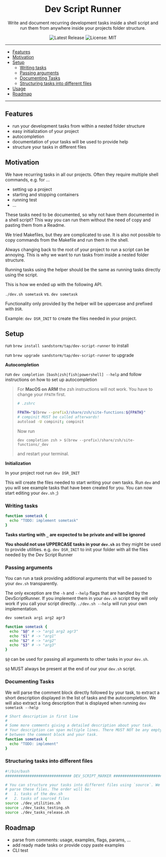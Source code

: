 <h1 align="center">Dev Script Runner</h1>
<p align="center">Write and document recurring development tasks inside a shell script and run them from anywhere inside your projects folder structure.</p>

<p align="center">

<a style="text-decoration: none" href="https://github.com/sandstorm/dev-script-runner/releases">
<img src="https://img.shields.io/github/v/release/sandstorm/dev-script-runner?style=flat-square" alt="Latest Release">
</a>

<a style="text-decoration: none" href="https://opensource.org/licenses/MIT">
<img src="https://img.shields.io/badge/License-MIT-yellow.svg?style=flat-square" alt="License: MIT">
</a>

</p>

----

* [Features](#features)
* [Motivation](#motivation)
* [Setup](#setup)
  * [Writing tasks](#writing-tasks)
  * [Passing arguments](#passing-arguments)
  * [Documenting Tasks](#documenting-tasks)
  * [Structuring tasks into different files](#structuring-tasks-into-different-files)
* [Usage](#usage)
* [Roadmap](#roadmap)

----

## Features

* run your development tasks from within a nested folder structure
* easy initialization of your project
* autocompletion
* documentation of your tasks will be used to provide help
* structure your tasks in different files

## Motivation

We have recurring tasks in all our projects. Often they require multiple shell commands, e.g. for ...

* setting up a project
* starting and stopping containers
* running test
* ...

These tasks need to be documented, so why not have them documented in a shell script?
This way you can run them without the need of copy and pasting them from a Readme.

We tried Makefiles, but they are complicated to use. It is also not possible to copy commands 
from the Makefile and run them in the shell.

Always changing back to the root of your project to run a script can be annoying. This is why we want 
to run tasks from inside a nested folder structure.

Running tasks using the helper should be the same as running tasks directly using the script.

This is how we ended up with the following API.

`./dev.sh sometask` vs. `dev sometask`

Functionality only provided by the helper will be uppercase and prefixed with `DSR`.

Example: `dev DSR_INIT` to create the files needed in your project.

## Setup

run `brew install sandstorm/tap/dev-script-runner` to install

run `brew upgrade sandstorm/tap/dev-script-runner` to upgrade

**Autocompletion**

run `dev completion [bash|zsh|fish|powershell] --help` and follow instructions on how to set up autocompletion

> For **MacOS on ARM** the zsh instructions will not work. You have to change your `FPATH` first.
>
> ```bash
> # .zshrc
> 
> FPATH="$(brew --prefix)/share/zsh/site-functions:${FPATH}"
> # compinit MUST be called afterwards!
> autoload -U compinit; compinit
> ```
> Now run 
> 
> ```
> dev completion zsh > $(brew --prefix)/share/zsh/site-functions/_dev
> ```
> 
> and restart your terminal.

**Initialization**

In your project root run `dev DSR_INIT`

This will create the files needed to start writing your own tasks. Run `dev` and you will see
example tasks that have been created for you. You can now start editing your `dev.sh` ;)

### Writing tasks

```bash
function sometask {
  echo "TODO: implement sometask"
}
```
**Tasks starting with `_` are expected to be private and will be ignored**

**You should not use UPPERCASE tasks in your `dev.sh`** as they might be used to provide
utilities. e.g. `dev DSR_INIT` to init your folder with all the files needed by the 
Dev Script Runner

### Passing arguments

You can run a task providing additional arguments that will be passed to your `dev.sh`
transparently. 

The only exception are the `-h` and `--help` flags that are handled by the DevScriptRunner.
If you implement them in your `dev.sh` script they will only work if you call your script
directly. `./dev.sh --help` will run your own implementation.

```bash
dev sometask arg1 arg2 agr3
```

```bash
function sometask {
  echo "$@" # -> "arg1 arg2 agr3"
  echo "$1" # -> "arg1"
  echo "$2" # -> "arg2"
  echo "$3" # -> "arg3"
}
```

`$@` can be used for passing all arguments to other tasks in your `dev.sh`.

`$@` MUST always be present at the end of our your `dev.sh` script.

### Documenting Tasks

We will parse the comment block directly followed by your task, to extract a short description
displayed in the list of tasks and the autocompletion. We will also extract a long description that is
displayed when running `dev sometask --help`

```bash
# Short description in first line
#
# Some more comments giving a detailed description about your task.
# Your description can span multiple lines. There MUST NOT be any empty lines 
# between the comment block and your task.
function sometask {
  echo "TODO: implement"
}
```

### Structuring tasks into different files

```bash
#!/bin/bash
############################## DEV_SCRIPT_MARKER ##############################

# You can structure your tasks into different files using `source`. We will also
# parse these files. The order will be: 
#   1. tasks of the dev.sh
#   2. tasks of sourced files
source ./dev_utilities.sh
source ./dev_tasks_testing.sh
source ./dev_tasks_release.sh
```

## Roadmap

* parse from comments: usage, examples, flags, params, ...
* add ready made tasks or provide copy paste examples
* CLI test

